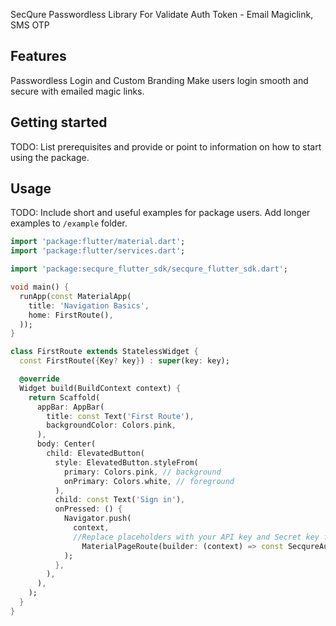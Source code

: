 <!-- 
This README describes the package. If you publish this package to pub.dev,
this README's contents appear on the landing page for your package.

For information about how to write a good package README, see the guide for
[writing package pages](https://dart.dev/guides/libraries/writing-package-pages). 

For general information about developing packages, see the Dart guide for
[creating packages](https://dart.dev/guides/libraries/create-library-packages)
and the Flutter guide for
[developing packages and plugins](https://flutter.dev/developing-packages). 
-->

SecQure Passwordless Library For Validate Auth Token - Email Magiclink, SMS OTP

## Features

Passwordless Login and Custom Branding
Make users login smooth and secure with emailed magic links.

## Getting started

TODO: List prerequisites and provide or point to information on how to
start using the package.

## Usage

TODO: Include short and useful examples for package users. Add longer examples
to `/example` folder. 

```dart
import 'package:flutter/material.dart';
import 'package:flutter/services.dart';

import 'package:secqure_flutter_sdk/secqure_flutter_sdk.dart';

void main() {
  runApp(const MaterialApp(
    title: 'Navigation Basics',
    home: FirstRoute(),
  ));
}

class FirstRoute extends StatelessWidget {
  const FirstRoute({Key? key}) : super(key: key);

  @override
  Widget build(BuildContext context) {
    return Scaffold(
      appBar: AppBar(
        title: const Text('First Route'),
        backgroundColor: Colors.pink,
      ),
      body: Center(
        child: ElevatedButton(
          style: ElevatedButton.styleFrom(
            primary: Colors.pink, // background
            onPrimary: Colors.white, // foreground
          ),
          child: const Text('Sign in'),
          onPressed: () {
            Navigator.push(
              context,
              //Replace placeholders with your API key and Secret key from dashboard
                MaterialPageRoute(builder: (context) => const SecqureAuth(keyId: 'XXXXXXXX-XXXX-XXXX-XXXX-XXXXXXXXXXX', secretId: 'XXXXXXXXXX')),
            );
          },
        ),
      ),
    );
  }
}

```

